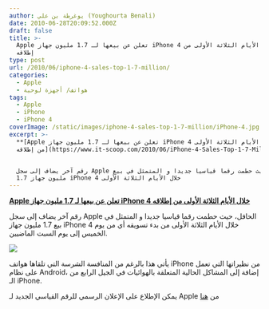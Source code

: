 ```yaml
---
author: يوغرطة بن علي (Youghourta Benali)
date: 2010-06-28T20:09:52.000Z
draft: false
title: >-
  Apple تعلن عن بيعها لـ 1.7 مليون جهاز iPhone 4 خلال الأيام الثلاثة الأولى من
  إطلاقه  
type: post
url: /2010/06/iphone-4-sales-top-1-7-million/
categories:
  - Apple
  - هواتف/ أجهزة لوحية
tags:
  - Apple
  - iPhone
  - iPhone 4
coverImage: /static/images/iphone-4-sales-top-1-7-million/iPhone-4.jpg
excerpt: >-
  **[Apple تعلن عن بيعها لـ 1.7 مليون جهاز iPhone 4 خلال الأيام الثلاثة الأولى
  من إطلاقه](https://www.it-scoop.com/2010/06/iPhone-4-Sales-Top-1-7-Million)**


  رقم آخر يضاف إلى سجل Apple الحافل، حيث حطمت رقما قياسيا جديدا و المتمثل في بيع
  1.7 مليون جهاز iPhone 4 خلال الأيام الثلاثة الأولى
---
```

**[Apple تعلن عن بيعها لـ 1.7 مليون جهاز iPhone 4 خلال الأيام الثلاثة الأولى من إطلاقه](https://www.it-scoop.com/2010/06/iPhone-4-Sales-Top-1-7-Million)**

رقم آخر يضاف إلى سجل Apple الحافل، حيث حطمت رقما قياسيا جديدا و المتمثل في بيع 1.7 مليون جهاز iPhone 4 خلال الأيام الثلاثة الأولى من بدء تسويقه أي من يوم الخميس إلى يوم السبت الماضيين.

![](/static/images/iphone-4-sales-top-1-7-million/iPhone-4.jpg)

يأتي هذا بالرغم من المنافسة الشرسة التي تلقاها هواتف iPhone من نظيراتها التي تعمل على نظام Android، إضافة إلى المشاكل الحالية المتعلقة بالهوائيات في الجيل الرابع من الـ iPhone.

يمكن الإطلاع على الإعلان الرسمي للرقم القياسي الجديد لـ Apple من [هنا](http://www.apple.com/pr/library/2010/06/28iphone.html)
